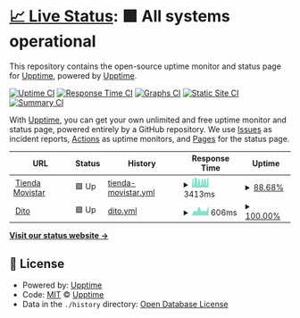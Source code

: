 # [📈 Live Status](https://upptime.github.io/upptime): <!--live status--> **🟩 All systems operational**

This repository contains the open-source uptime monitor and status page for [Upptime](https://upptime.js.org), powered by [Upptime](https://github.com/upptime/upptime).

[![Uptime CI](https://github.com/atoc-monitor/upptime/workflows/Uptime%20CI/badge.svg)](https://github.com/atoc-monitor/upptime/actions?query=workflow%3A%22Uptime+CI%22)
[![Response Time CI](https://github.com/atoc-monitor/upptime/workflows/Response%20Time%20CI/badge.svg)](https://github.com/atoc-monitor/upptime/actions?query=workflow%3A%22Response+Time+CI%22)
[![Graphs CI](https://github.com/atoc-monitor/upptime/workflows/Graphs%20CI/badge.svg)](https://github.com/atoc-monitor/upptime/actions?query=workflow%3A%22Graphs+CI%22)
[![Static Site CI](https://github.com/atoc-monitor/upptime/workflows/Static%20Site%20CI/badge.svg)](https://github.com/atoc-monitor/upptime/actions?query=workflow%3A%22Static+Site+CI%22)
[![Summary CI](https://github.com/atoc-monitor/upptime/workflows/Summary%20CI/badge.svg)](https://github.com/atoc-monitor/upptime/actions?query=workflow%3A%22Summary+CI%22)

With [Upptime](https://upptime.js.org), you can get your own unlimited and free uptime monitor and status page, powered entirely by a GitHub repository. We use [Issues](https://github.com/upptime/upptime/issues) as incident reports, [Actions](https://github.com/atoc-monitor/upptime/actions) as uptime monitors, and [Pages](https://upptime.github.io/upptime) for the status page.

<!--start: status pages-->
<!-- This summary is generated by Upptime (https://github.com/upptime/upptime) -->
<!-- Do not edit this manually, your changes will be overwritten -->
<!-- prettier-ignore -->
| URL | Status | History | Response Time | Uptime |
| --- | ------ | ------- | ------------- | ------ |
| <img alt="" src="https://icons.duckduckgo.com/ip3/tienda.movistar.com.pe.ico" height="13"> [Tienda Movistar](https://tienda.movistar.com.pe/celulares-liberados) | 🟩 Up | [tienda-movistar.yml](https://github.com/ATOC-Monitor/upptime/commits/HEAD/history/tienda-movistar.yml) | <details><summary><img alt="Response time graph" src="./graphs/tienda-movistar/response-time-week.png" height="20"> 3413ms</summary><br><a href="https://atoc-monitor.github.io/upptime/history/tienda-movistar"><img alt="Response time 3418" src="https://img.shields.io/endpoint?url=https%3A%2F%2Fraw.githubusercontent.com%2FATOC-Monitor%2Fupptime%2FHEAD%2Fapi%2Ftienda-movistar%2Fresponse-time.json"></a><br><a href="https://atoc-monitor.github.io/upptime/history/tienda-movistar"><img alt="24-hour response time 3230" src="https://img.shields.io/endpoint?url=https%3A%2F%2Fraw.githubusercontent.com%2FATOC-Monitor%2Fupptime%2FHEAD%2Fapi%2Ftienda-movistar%2Fresponse-time-day.json"></a><br><a href="https://atoc-monitor.github.io/upptime/history/tienda-movistar"><img alt="7-day response time 3413" src="https://img.shields.io/endpoint?url=https%3A%2F%2Fraw.githubusercontent.com%2FATOC-Monitor%2Fupptime%2FHEAD%2Fapi%2Ftienda-movistar%2Fresponse-time-week.json"></a><br><a href="https://atoc-monitor.github.io/upptime/history/tienda-movistar"><img alt="30-day response time 3100" src="https://img.shields.io/endpoint?url=https%3A%2F%2Fraw.githubusercontent.com%2FATOC-Monitor%2Fupptime%2FHEAD%2Fapi%2Ftienda-movistar%2Fresponse-time-month.json"></a><br><a href="https://atoc-monitor.github.io/upptime/history/tienda-movistar"><img alt="1-year response time 3184" src="https://img.shields.io/endpoint?url=https%3A%2F%2Fraw.githubusercontent.com%2FATOC-Monitor%2Fupptime%2FHEAD%2Fapi%2Ftienda-movistar%2Fresponse-time-year.json"></a></details> | <details><summary><a href="https://atoc-monitor.github.io/upptime/history/tienda-movistar">88.68%</a></summary><a href="https://atoc-monitor.github.io/upptime/history/tienda-movistar"><img alt="All-time uptime 97.67%" src="https://img.shields.io/endpoint?url=https%3A%2F%2Fraw.githubusercontent.com%2FATOC-Monitor%2Fupptime%2FHEAD%2Fapi%2Ftienda-movistar%2Fuptime.json"></a><br><a href="https://atoc-monitor.github.io/upptime/history/tienda-movistar"><img alt="24-hour uptime 92.95%" src="https://img.shields.io/endpoint?url=https%3A%2F%2Fraw.githubusercontent.com%2FATOC-Monitor%2Fupptime%2FHEAD%2Fapi%2Ftienda-movistar%2Fuptime-day.json"></a><br><a href="https://atoc-monitor.github.io/upptime/history/tienda-movistar"><img alt="7-day uptime 88.68%" src="https://img.shields.io/endpoint?url=https%3A%2F%2Fraw.githubusercontent.com%2FATOC-Monitor%2Fupptime%2FHEAD%2Fapi%2Ftienda-movistar%2Fuptime-week.json"></a><br><a href="https://atoc-monitor.github.io/upptime/history/tienda-movistar"><img alt="30-day uptime 92.71%" src="https://img.shields.io/endpoint?url=https%3A%2F%2Fraw.githubusercontent.com%2FATOC-Monitor%2Fupptime%2FHEAD%2Fapi%2Ftienda-movistar%2Fuptime-month.json"></a><br><a href="https://atoc-monitor.github.io/upptime/history/tienda-movistar"><img alt="1-year uptime 96.35%" src="https://img.shields.io/endpoint?url=https%3A%2F%2Fraw.githubusercontent.com%2FATOC-Monitor%2Fupptime%2FHEAD%2Fapi%2Ftienda-movistar%2Fuptime-year.json"></a></details>
| <img alt="" src="https://icons.duckduckgo.com/ip3/ventas.movistar.com.pe.ico" height="13"> [Dito](https://ventas.movistar.com.pe/inicio) | 🟩 Up | [dito.yml](https://github.com/ATOC-Monitor/upptime/commits/HEAD/history/dito.yml) | <details><summary><img alt="Response time graph" src="./graphs/dito/response-time-week.png" height="20"> 606ms</summary><br><a href="https://atoc-monitor.github.io/upptime/history/dito"><img alt="Response time 969" src="https://img.shields.io/endpoint?url=https%3A%2F%2Fraw.githubusercontent.com%2FATOC-Monitor%2Fupptime%2FHEAD%2Fapi%2Fdito%2Fresponse-time.json"></a><br><a href="https://atoc-monitor.github.io/upptime/history/dito"><img alt="24-hour response time 1036" src="https://img.shields.io/endpoint?url=https%3A%2F%2Fraw.githubusercontent.com%2FATOC-Monitor%2Fupptime%2FHEAD%2Fapi%2Fdito%2Fresponse-time-day.json"></a><br><a href="https://atoc-monitor.github.io/upptime/history/dito"><img alt="7-day response time 606" src="https://img.shields.io/endpoint?url=https%3A%2F%2Fraw.githubusercontent.com%2FATOC-Monitor%2Fupptime%2FHEAD%2Fapi%2Fdito%2Fresponse-time-week.json"></a><br><a href="https://atoc-monitor.github.io/upptime/history/dito"><img alt="30-day response time 554" src="https://img.shields.io/endpoint?url=https%3A%2F%2Fraw.githubusercontent.com%2FATOC-Monitor%2Fupptime%2FHEAD%2Fapi%2Fdito%2Fresponse-time-month.json"></a><br><a href="https://atoc-monitor.github.io/upptime/history/dito"><img alt="1-year response time 1221" src="https://img.shields.io/endpoint?url=https%3A%2F%2Fraw.githubusercontent.com%2FATOC-Monitor%2Fupptime%2FHEAD%2Fapi%2Fdito%2Fresponse-time-year.json"></a></details> | <details><summary><a href="https://atoc-monitor.github.io/upptime/history/dito">100.00%</a></summary><a href="https://atoc-monitor.github.io/upptime/history/dito"><img alt="All-time uptime 99.95%" src="https://img.shields.io/endpoint?url=https%3A%2F%2Fraw.githubusercontent.com%2FATOC-Monitor%2Fupptime%2FHEAD%2Fapi%2Fdito%2Fuptime.json"></a><br><a href="https://atoc-monitor.github.io/upptime/history/dito"><img alt="24-hour uptime 100.00%" src="https://img.shields.io/endpoint?url=https%3A%2F%2Fraw.githubusercontent.com%2FATOC-Monitor%2Fupptime%2FHEAD%2Fapi%2Fdito%2Fuptime-day.json"></a><br><a href="https://atoc-monitor.github.io/upptime/history/dito"><img alt="7-day uptime 100.00%" src="https://img.shields.io/endpoint?url=https%3A%2F%2Fraw.githubusercontent.com%2FATOC-Monitor%2Fupptime%2FHEAD%2Fapi%2Fdito%2Fuptime-week.json"></a><br><a href="https://atoc-monitor.github.io/upptime/history/dito"><img alt="30-day uptime 100.00%" src="https://img.shields.io/endpoint?url=https%3A%2F%2Fraw.githubusercontent.com%2FATOC-Monitor%2Fupptime%2FHEAD%2Fapi%2Fdito%2Fuptime-month.json"></a><br><a href="https://atoc-monitor.github.io/upptime/history/dito"><img alt="1-year uptime 99.96%" src="https://img.shields.io/endpoint?url=https%3A%2F%2Fraw.githubusercontent.com%2FATOC-Monitor%2Fupptime%2FHEAD%2Fapi%2Fdito%2Fuptime-year.json"></a></details>

<!--end: status pages-->

[**Visit our status website →**](https://upptime.github.io/upptime)

## 📄 License

- Powered by: [Upptime](https://github.com/upptime/upptime)
- Code: [MIT](./LICENSE) © [Upptime](https://upptime.js.org)
- Data in the `./history` directory: [Open Database License](https://opendatacommons.org/licenses/odbl/1-0/)
